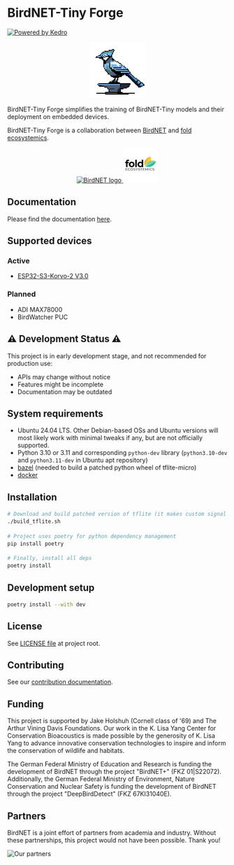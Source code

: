 # BirdNET-Tiny Forge
[![Powered by Kedro](https://img.shields.io/badge/powered_by-kedro-ffc900?logo=kedro)](https://kedro.org)

<p align="center">
<img src="https://raw.githubusercontent.com/birdnet-team/BirdNET-Tiny-Forge/refs/heads/master/img/birdnet-tiny-forge.png" width="128" alt="BirdNET-Tiny logo, an 8-bit image of a bird on an anvil">
</p>

BirdNET-Tiny Forge simplifies the training of BirdNET-Tiny models and their deployment on embedded devices.

BirdNET-Tiny Forge is a collaboration between
[BirdNET](https://birdnet.cornell.edu/)
and [fold ecosystemics](https://fold.eco).

<div align="center">
<a href="https://birdnet.cornell.edu/"><img src="https://raw.githubusercontent.com/kahst/BirdNET-Analyzer/refs/heads/main/docs/assets/img/birdnet_logo.png" width="80px" alt="BirdNET logo">
<a href="https://fold.eco"><img src="https://raw.githubusercontent.com/birdnet-team/BirdNET-Tiny-Forge/refs/heads/master/img/fold-ecosystemics.png" height="80px" alt="fold ecosystemics logo"></a>
</div>

## Documentation
Please find the documentation [here](https://birdnet-tiny-forge.readthedocs.io/en/latest/).

## Supported devices

### Active

- [ESP32-S3-Korvo-2 V3.0](https://docs.espressif.com/projects/esp-adf/en/latest/design-guide/dev-boards/user-guide-esp32-s3-korvo-2.html)

### Planned
- ADI MAX78000
- BirdWatcher PUC


## ⚠️ Development Status ⚠️

This project is in early development stage, and not recommended for production use:
- APIs may change without notice
- Features might be incomplete
- Documentation may be outdated

## System requirements
- Ubuntu 24.04 LTS. Other Debian-based OSs and Ubuntu versions will most likely work with minimal tweaks if any, but are not officially supported.
- Python 3.10 or 3.11 and corresponding `python-dev` library (`python3.10-dev` and `python3.11-dev` in Ubuntu apt repository)
- [bazel](https://bazel.build/install/bazelisk) (needed to build a patched python wheel of tflite-micro)
- [docker](https://docs.docker.com/engine/install/ubuntu/)


## Installation

```bash
# Download and build patched version of tflite (it makes custom signal ops available, and pins the tensorflow version to the one used in this repo)
./build_tflite.sh

# Project uses poetry for python dependency management
pip install poetry

# Finally, install all deps
poetry install
```

## Development setup

```bash
poetry install --with dev
```

## License

See [LICENSE file](https://github.com/birdnet-team/BirdNET-Tiny-Forge/blob/master/LICENSE) at project root.

## Contributing

See our [contribution documentation](https://github.com/birdnet-team/BirdNET-Tiny-Forge/blob/master/CONTRIBUTING.MD).

## Funding

This project is supported by Jake Holshuh (Cornell class of '69) and The Arthur Vining Davis Foundations. Our work in the K. Lisa Yang Center for Conservation Bioacoustics is made possible by the generosity of K. Lisa Yang to advance innovative conservation technologies to inspire and inform the conservation of wildlife and habitats.

The German Federal Ministry of Education and Research is funding the development of BirdNET through the project "BirdNET+" (FKZ 01|S22072).
Additionally, the German Federal Ministry of Environment, Nature Conservation and Nuclear Safety is funding the development of BirdNET through the project "DeepBirdDetect" (FKZ 67KI31040E).

## Partners

BirdNET is a joint effort of partners from academia and industry.
Without these partnerships, this project would not have been possible.
Thank you!

![Our partners](https://tuc.cloud/index.php/s/KSdWfX5CnSRpRgQ/download/box_logos.png)
